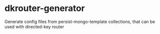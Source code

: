 dkrouter-generator
==================

Generate config files from persist-mongo-template collections, that can be used with directed-key router
